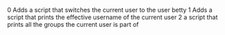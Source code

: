 0 Adds a script that switches the current user to the user betty
1 Adds a script that prints the effective username of the current user
2 a script that prints all the groups the current user is part of

